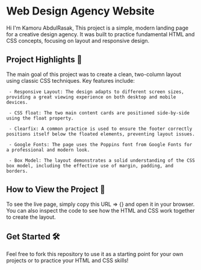 # Web Design Agency Website 
 <p>Hi I'm Kamoru AbdulRasak, This project is a simple, modern landing page for a creative design agency. It was built to practice fundamental HTML and CSS concepts, focusing on layout and responsive design.</p>
 
 ## Project Highlights 🚀
  <p> The main goal of this project was to create a clean, two-column layout using classic CSS techniques. Key features include:</p>

     - Responsive Layout: The design adapts to different screen sizes, providing a great viewing experience on both desktop and mobile devices.

     - CSS float: The two main content cards are positioned side-by-side using the float property.

     - Clearfix: A common practice is used to ensure the footer correctly positions itself below the floated elements, preventing layout issues.

     - Google Fonts: The page uses the Poppins font from Google Fonts for a professional and modern look.

     - Box Model: The layout demonstrates a solid understanding of the CSS box model, including the effective use of margin, padding, and borders.

 ## How to View the Project 👀
   <p> To see the live page, simply copy this URL => {} and open it in your browser. You can also inspect the code to see how the HTML and CSS work together to create the layout. </p>

 ## Get Started 🛠️
  <p> Feel free to fork this repository to use it as a starting point for your own projects or to practice your HTML and CSS skills! </p>